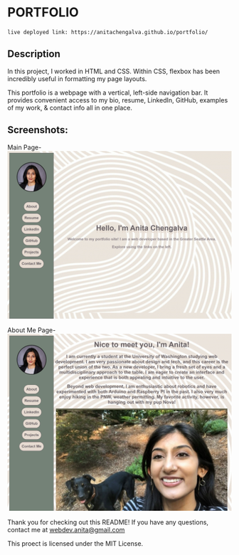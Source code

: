 # PORTFOLIO

    live deployed link: https://anitachengalva.github.io/portfolio/

## Description
In this project, I worked in HTML and CSS.
Within CSS, flexbox has been incredibly useful in formatting my page layouts.

This portfolio is a webpage with a vertical, left-side navigation bar.
It provides convenient access to my bio, resume, LinkedIn, GitHub, examples of my work, & contact info all in one place.

## Screenshots:
Main Page-
![Main Page Screenshot](images\portfolio-home-screenshot.png)

About Me Page-
![About Me Page Screenshot](images\portfolio-about-screenshot.png)

Thank you for checking out this README! If you have any questions, contact me at 
webdev.anita@gmail.com

This proect is licensed under the MIT License.
